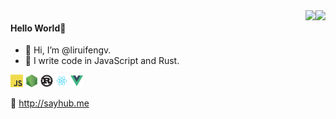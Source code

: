 

<a href="https://github.com/liruifengv#gh-light-mode-only">
  <img align="right" src="https://github-readme-stats.vercel.app/api?username=liruifengv&show_icons=true&icon_color=805AD5&text_color=718096&bg_color=ffffff#gh-light-mode-only" />
</a>

<a href="https://github.com/liruifengv#gh-dark-mode-only">
  <img align="right" src="https://github-readme-stats.vercel.app/api?username=liruifengv&show_icons=true&theme=vue-dark&border_color=42b973#gh-dark-mode-only" />
</a>

#### Hello World👏
- 👋 Hi, I’m @liruifengv.
- 👀 I write code in JavaScript and Rust.

<code><img height="20" src="https://raw.githubusercontent.com/github/explore/80688e429a7d4ef2fca1e82350fe8e3517d3494d/topics/javascript/javascript.png"></code>
<code><img height="20" src="https://raw.githubusercontent.com/github/explore/80688e429a7d4ef2fca1e82350fe8e3517d3494d/topics/nodejs/nodejs.png"></code> 
<code><img height="20" src="https://raw.githubusercontent.com/github/explore/80688e429a7d4ef2fca1e82350fe8e3517d3494d/topics/rust/rust.png"></code>
<code><img height="20" src="https://raw.githubusercontent.com/github/explore/80688e429a7d4ef2fca1e82350fe8e3517d3494d/topics/react/react.png"></code>
<code><img height="20" src="https://raw.githubusercontent.com/github/explore/80688e429a7d4ef2fca1e82350fe8e3517d3494d/topics/vue/vue.png"></code>

🔗 http://sayhub.me


